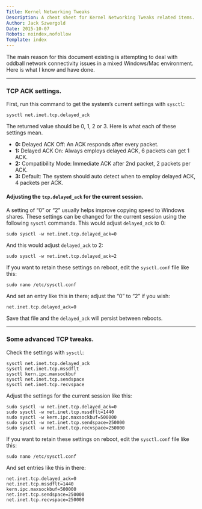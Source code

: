 ```yaml
---
Title: Kernel Networking Tweaks
Description: A cheat sheet for Kernel Networking Tweaks related items.
Author: Jack Szwergold
Date: 2015-10-07
Robots: noindex,nofollow
Template: index
---
```


The main reason for this document existing is attempting to deal with oddball network connectivity issues in a mixed Windows/Mac environment. Here is what I know and have done.

***

### TCP ACK settings.

First, run this command to get the system’s current settings with `sysctl`:

    sysctl net.inet.tcp.delayed_ack

The returned value should be 0, 1, 2 or 3. Here is what each of these settings mean.

- **0:** Delayed ACK Off: An ACK responds after every packet.
- **1:** Delayed ACK On: Always employs delayed ACK, 6 packets can get 1 ACK.
- **2:** Compatibility Mode: Immediate ACK after 2nd packet, 2 packets per ACK.
- **3:** Default: The system should auto detect when to employ delayed ACK, 4 packets per ACK.

#### Adjusting the `tcp.delayed_ack` for the current session.

A setting of “0” or “2” usually helps improve copying speed to Windows shares. These settings can be changed for the current session using the following `sysctl` commands. This would adjust `delayed_ack` to 0:

    sudo sysctl -w net.inet.tcp.delayed_ack=0

And this would adjust `delayed_ack` to 2:

    sudo sysctl -w net.inet.tcp.delayed_ack=2

If you want to retain these settings on reboot, edit the `sysctl.conf` file like this:

    sudo nano /etc/sysctl.conf

And set an entry like this in there; adjust the “0” to “2” if you wish:

    net.inet.tcp.delayed_ack=0

Save that file and the `delayed_ack` will persist between reboots.

***

### Some advanced TCP tweaks.

Check the settings with `sysctl`:

    sysctl net.inet.tcp.delayed_ack
    sysctl net.inet.tcp.mssdflt
    sysctl kern.ipc.maxsockbuf
    sysctl net.inet.tcp.sendspace
    sysctl net.inet.tcp.recvspace

Adjust the settings for the current session like this:

    sudo sysctl -w net.inet.tcp.delayed_ack=0
    sudo sysctl -w net.inet.tcp.mssdflt=1440
    sudo sysctl -w kern.ipc.maxsockbuf=500000
    sudo sysctl -w net.inet.tcp.sendspace=250000
    sudo sysctl -w net.inet.tcp.recvspace=250000

If you want to retain these settings on reboot, edit the `sysctl.conf` file like this:

    sudo nano /etc/sysctl.conf

And set entries like this in there:

    net.inet.tcp.delayed_ack=0
    net.inet.tcp.mssdflt=1440
    kern.ipc.maxsockbuf=500000
    net.inet.tcp.sendspace=250000
    net.inet.tcp.recvspace=250000
